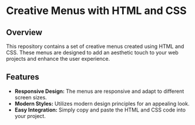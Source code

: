 # Creative Menus with HTML and CSS

## Overview

This repository contains a set of creative menus created using HTML and CSS. These menus are designed to add an aesthetic touch to your web projects and enhance the user experience.

## Features

- **Responsive Design:** The menus are responsive and adapt to different screen sizes.
- **Modern Styles:** Utilizes modern design principles for an appealing look.
- **Easy Integration:** Simply copy and paste the HTML and CSS code into your project.

